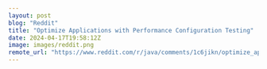 ```yaml
---
layout: post
blog: "Reddit"
title: "Optimize Applications with Performance Configuration Testing"
date: 2024-04-17T19:58:12Z
image: images/reddit.png
remote_url: "https://www.reddit.com/r/java/comments/1c6jikn/optimize_applications_with_performance/"
---
```

